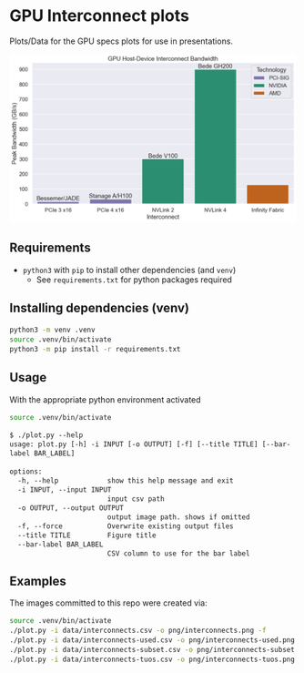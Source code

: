 # GPU Interconnect plots

Plots/Data for the GPU specs plots for use in presentations.

![GPU Interconnect bandwidth for GPUs available at TUoS as of April 2024](png/interconnects-tuos.png)

## Requirements

+ `python3` with `pip` to install other dependencies (and `venv`)
  + See `requirements.txt` for python packages required

## Installing dependencies (venv)

```bash
python3 -m venv .venv
source .venv/bin/activate
python3 -m pip install -r requirements.txt
```

## Usage

With the appropriate python environment activated

```bash
source .venv/bin/activate
```

```console
$ ./plot.py --help
usage: plot.py [-h] -i INPUT [-o OUTPUT] [-f] [--title TITLE] [--bar-label BAR_LABEL]

options:
  -h, --help            show this help message and exit
  -i INPUT, --input INPUT
                        input csv path
  -o OUTPUT, --output OUTPUT
                        output image path. shows if omitted
  -f, --force           Overwrite existing output files
  --title TITLE         Figure title
  --bar-label BAR_LABEL
                        CSV column to use for the bar label
```

## Examples

The images committed to this repo were created via: 

```bash
source .venv/bin/activate
./plot.py -i data/interconnects.csv -o png/interconnects.png -f
./plot.py -i data/interconnects-used.csv -o png/interconnects-used.png -f
./plot.py -i data/interconnects-subset.csv -o png/interconnects-subset.png -f
./plot.py -i data/interconnects-tuos.csv -o png/interconnects-tuos.png -f --bar-label example
```
